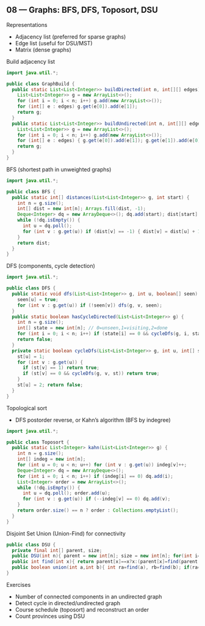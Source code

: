 ## 08 — Graphs: BFS, DFS, Toposort, DSU

Representations
- Adjacency list (preferred for sparse graphs)
- Edge list (useful for DSU/MST)
- Matrix (dense graphs)

Build adjacency list
```java
import java.util.*;

public class GraphBuild {
  public static List<List<Integer>> buildDirected(int n, int[][] edges) {
    List<List<Integer>> g = new ArrayList<>();
    for (int i = 0; i < n; i++) g.add(new ArrayList<>());
    for (int[] e : edges) g.get(e[0]).add(e[1]);
    return g;
  }
  public static List<List<Integer>> buildUndirected(int n, int[][] edges) {
    List<List<Integer>> g = new ArrayList<>();
    for (int i = 0; i < n; i++) g.add(new ArrayList<>());
    for (int[] e : edges) { g.get(e[0]).add(e[1]); g.get(e[1]).add(e[0]); }
    return g;
  }
}
```

BFS (shortest path in unweighted graphs)
```java
import java.util.*;

public class BFS {
  public static int[] distances(List<List<Integer>> g, int start) {
    int n = g.size();
    int[] dist = new int[n]; Arrays.fill(dist, -1);
    Deque<Integer> dq = new ArrayDeque<>(); dq.add(start); dist[start] = 0;
    while (!dq.isEmpty()) {
      int u = dq.poll();
      for (int v : g.get(u)) if (dist[v] == -1) { dist[v] = dist[u] + 1; dq.add(v); }
    }
    return dist;
  }
}
```

DFS (components, cycle detection)
```java
import java.util.*;

public class DFS {
  public static void dfs(List<List<Integer>> g, int u, boolean[] seen) {
    seen[u] = true;
    for (int v : g.get(u)) if (!seen[v]) dfs(g, v, seen);
  }
  public static boolean hasCycleDirected(List<List<Integer>> g) {
    int n = g.size();
    int[] state = new int[n]; // 0=unseen,1=visiting,2=done
    for (int i = 0; i < n; i++) if (state[i] == 0 && cycleDfs(g, i, state)) return true;
    return false;
  }
  private static boolean cycleDfs(List<List<Integer>> g, int u, int[] st) {
    st[u] = 1;
    for (int v : g.get(u)) {
      if (st[v] == 1) return true;
      if (st[v] == 0 && cycleDfs(g, v, st)) return true;
    }
    st[u] = 2; return false;
  }
}
```

Topological sort
- DFS postorder reverse, or Kahn’s algorithm (BFS by indegree)
```java
import java.util.*;

public class Toposort {
  public static List<Integer> kahn(List<List<Integer>> g) {
    int n = g.size();
    int[] indeg = new int[n];
    for (int u = 0; u < n; u++) for (int v : g.get(u)) indeg[v]++;
    Deque<Integer> dq = new ArrayDeque<>();
    for (int i = 0; i < n; i++) if (indeg[i] == 0) dq.add(i);
    List<Integer> order = new ArrayList<>();
    while (!dq.isEmpty()) {
      int u = dq.poll(); order.add(u);
      for (int v : g.get(u)) if (--indeg[v] == 0) dq.add(v);
    }
    return order.size() == n ? order : Collections.emptyList();
  }
}
```

Disjoint Set Union (Union-Find) for connectivity
```java
public class DSU {
  private final int[] parent, size;
  public DSU(int n){ parent = new int[n]; size = new int[n]; for(int i=0;i<n;i++){parent[i]=i; size[i]=1;} }
  public int find(int x){ return parent[x]==x?x:(parent[x]=find(parent[x])); }
  public boolean union(int a,int b){ int ra=find(a), rb=find(b); if(ra==rb) return false; if(size[ra]<size[rb]){int t=ra;ra=rb;rb=t;} parent[rb]=ra; size[ra]+=size[rb]; return true; }
}
```

Exercises
- Number of connected components in an undirected graph
- Detect cycle in directed/undirected graph
- Course schedule (toposort) and reconstruct an order
- Count provinces using DSU


